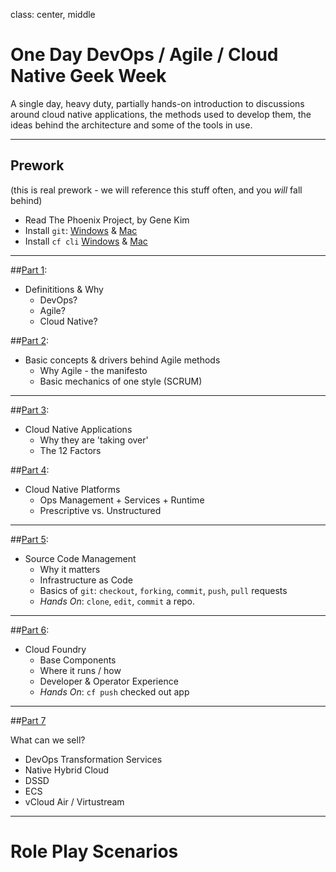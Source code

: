 class: center, middle

# One Day DevOps / Agile / Cloud Native Geek Week

A single day, heavy duty, partially hands-on introduction to discussions around cloud native applications, the methods used to develop them, the ideas behind the architecture and some of the tools in use.

---

## Prework

(this is real prework - we will reference this stuff often, and you *will* fall behind)

* Read The Phoenix Project, by Gene Kim
* Install `git`: [Windows](https://git-scm.com/download/win) & [Mac](https://git-scm.com/download/mac)
* Install `cf cli` [Windows](https://cli.run.pivotal.io/stable?release=windows64&source=github) & [Mac](https://cli.run.pivotal.io/stable?release=macosx64&source=github)

---

##[Part 1](index.html?slide=part1):
* Definititions & Why
    * DevOps?
    * Agile?
    * Cloud Native?

##[Part 2](index.html?slide=part2):
* Basic concepts & drivers behind Agile methods
  * Why Agile - the manifesto
  * Basic mechanics of one style (SCRUM)

---
  
##[Part 3](index.html?slide=part3):
* Cloud Native Applications
  * Why they are 'taking over'
  * The 12 Factors

##[Part 4](index.html?slide=part4):
* Cloud Native Platforms
  * Ops Management + Services + Runtime
  * Prescriptive vs. Unstructured

---
  
##[Part 5](index.html?slide=part5):

* Source Code Management
  * Why it matters
  * Infrastructure as Code
  * Basics of `git`:  `checkout`, `forking`, `commit`, `push`, `pull` requests
  * *Hands On*: `clone`, `edit`, `commit` a repo.
  
---
  
##[Part 6](index.html?slide=part6):  
* Cloud Foundry
  * Base Components
  * Where it runs / how
  * Developer & Operator Experience
  * *Hands On*: `cf push` checked out app

---
  
##[Part 7](index.html?slide=part7)

What can we sell?

* DevOps Transformation Services
* Native Hybrid Cloud
* DSSD
* ECS
* vCloud Air / Virtustream

---

# Role Play Scenarios
